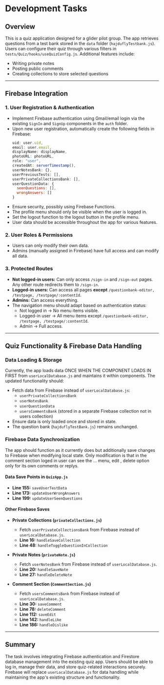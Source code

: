 # Development Tasks

## Overview

This is a quiz application designed for a glider pilot group. The app retrieves questions from a test bank stored in the `data` folder (`hajduflyTestbank.js`). Users can configure their quiz through various filters in `tests/Quiz/hooks/useQuizConfig.js`. Additional features include:

- Writing private notes
- Posting public comments
- Creating collections to store selected questions

---

## Firebase Integration

### 1. User Registration & Authentication

- Implement Firebase authentication using Gmail/email login via the existing `SignIn` and `SignUp` components in the `auth` folder.
- Upon new user registration, automatically create the following fields in Firebase:
  ```js
  uid: user.uid,
  email: user.email,
  displayName: displayName,
  photoURL: photoURL,
  role: "user",
  createdAt: serverTimestamp(),
  userNotesBank: {},
  userPreviousTests: [],
  userPrivateCollectionsBank: [],
  userQuestionData: {
    seenQuestions: [],
    wrongAnswers: []
  }
  ```
- Ensure security, possibly using Firebase Functions.
- The profile menu should only be visible when the user is logged in.
- Set the logout function to the logout button in the profile menu.
- User data should be accessible throughout the app for various features.

### 2. User Roles & Permissions

- Users can only modify their own data.
- Admins (manually assigned in Firebase) have full access and can modify all data.

### 3. Protected Routes

- **Not logged-in users:** Can only access `/sign-in` and `/sign-out` pages. Any other route redirects them to `/sign-in`.
- **Logged-in users:** Can access all pages **except** `/questionbank-editor, /testpage, /testpage/:contentId`.
- **Admins:** Can access everything.
- The navigation menu should adapt based on authentication status:
  - Not logged in → No menu items visible.
  - Logged-in user → All menu items except `/questionbank-editor, /testpage, /testpage/:contentId`.
  - Admin → Full access.

---

## Quiz Functionality & Firebase Data Handling

### Data Loading & Storage

Currently, the app loads data ONCE WHEN THE COMPONENT LOADS IN FIRST from `userLocalDatabase.js` and maintains it within components. The updated functionality should:

- Fetch data from Firebase instead of `userLocalDatabase.js`:
  - `userPrivateCollectionsBank`
  - `userNotesBank`
  - `userQuestionData`
  - `usersCommentsBank` (stored in a separate Firebase collection not in users collection)
- Ensure data is only loaded once and stored in state.
- The question bank (`hajduflyTestBank.js`) remains unchanged.

### Firebase Data Synchronization

The app should function as it currently does but additionally save changes to Firebase when modifying local state.
Only modification is that in the comment section loged in user can see the ... menu, edit , delete option only for its own comments or replys.

#### Data Save Points in `QuizApp.js`

- **Line 155:** `saveUserTestData`
- **Line 173:** `updateUserWrongAnswers`
- **Line 199:** `updateUserSeenQuestions`

#### Other Firebase Saves

- **Private Collections (`privateCollections.js`)**

  - Fetch `userPrivateCollectionsBank` from Firebase instead of `userLocalDatabase.js`.
  - **Line 16:** `handleSaveCollection`
  - **Line 48:** `handleToggleQuestionInCollection`

- **Private Notes (`privateNote.js`)**

  - Fetch `userNotesBank` from Firebase instead of `userLocalDatabase.js`.
  - **Line 20:** `handleSaveNote`
  - **Line 27:** `handleDeleteNote`

- **Comment Section (`CommentSection.js`)**
  - Fetch `usersCommentsBank` from Firebase instead of `userLocalDatabase.js`.
  - **Line 30:** `saveComment`
  - **Line 78:** `deleteComment`
  - **Line 112:** `saveEdit`
  - **Line 142:** `handleLike`
  - **Line 186:** `handleDislike`

---

## Summary

The task involves integrating Firebase authentication and Firestore database management into the existing quiz app. Users should be able to log in, manage their data, and store quiz-related interactions securely. Firebase will replace `userLocalDatabase.js` for data handling while maintaining the app's existing structure and functionality.
